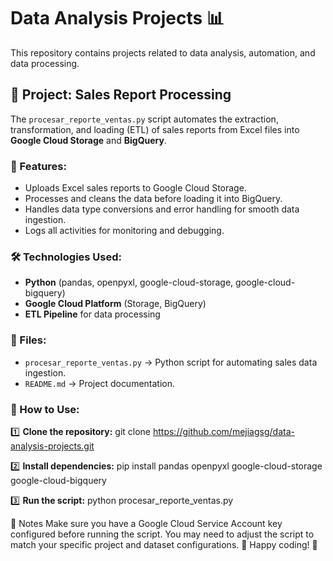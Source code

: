 # Data Analysis Projects 📊

This repository contains projects related to data analysis, automation, and data processing. 

## 📌 Project: Sales Report Processing
The `procesar_reporte_ventas.py` script automates the extraction, transformation, and loading (ETL) of sales reports from Excel files into **Google Cloud Storage** and **BigQuery**.

### 🚀 Features:
- Uploads Excel sales reports to Google Cloud Storage.
- Processes and cleans the data before loading it into BigQuery.
- Handles data type conversions and error handling for smooth data ingestion.
- Logs all activities for monitoring and debugging.

### 🛠️ Technologies Used:
- **Python** (pandas, openpyxl, google-cloud-storage, google-cloud-bigquery)
- **Google Cloud Platform** (Storage, BigQuery)
- **ETL Pipeline** for data processing

### 📂 Files:
- `procesar_reporte_ventas.py` → Python script for automating sales data ingestion.
- `README.md` → Project documentation.

### 📌 How to Use:
1️⃣ **Clone the repository:**
   git clone https://github.com/mejiagsg/data-analysis-projects.git


2️⃣ **Install dependencies:**
    pip install pandas openpyxl google-cloud-storage google-cloud-bigquery


3️⃣ **Run the script:**
   python procesar_reporte_ventas.py

📢 Notes
Make sure you have a Google Cloud Service Account key configured before running the script.
You may need to adjust the script to match your specific project and dataset configurations.
🚀 Happy coding! 🎯

